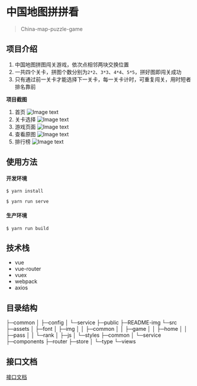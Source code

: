 # 中国地图拼拼看

> China-map-puzzle-game

## 项目介绍
1. 中国地图拼图闯关游戏，依次点相邻两块交换位置
2. 一共四个关卡，拼图个数分别为`2*2`、`3*3`、`4*4`、`5*5`，拼好图即闯关成功
3. 只有通过前一关卡才能选择下一关卡，每一关卡计时，可重复闯关，用时短者排名靠前

**项目截图**
1. 首页
![Image text](https://github.com/RedrockTeam/China-map-puzzle/blob/master/README-img/home.jpg)
2. 关卡选择
![Image text](https://github.com/RedrockTeam/China-map-puzzle/blob/master/README-img/pass.jpg)
3. 游戏页面
![Image text](https://github.com/RedrockTeam/China-map-puzzle/blob/master/README-img/game.jpg)
4. 查看原图
![Image text](https://github.com/RedrockTeam/China-map-puzzle/blob/master/README-img/pic.jpg)
5. 排行榜
![Image text](https://github.com/RedrockTeam/China-map-puzzle/blob/master/README-img/rankList.jpg)

## 使用方法
#### 开发环境

~~~
$ yarn install

$ yarn run serve
~~~



#### 生产环境
~~~
$ yarn run build
~~~



## 技术栈
* vue
* vue-router
* vuex
* webpack
* axios


## 目录结构

├─common
│  ├─config
│  └─service
├─public
├─README-img
└─src
    ├─assets
    │  ├─font
    │  ├─img
    │  │  ├─common
    │  │  ├─game
    │  │  ├─home
    │  │  ├─pass
    │  │  └─rank
    │  ├─js
    │  └─styles
    ├─common
    │  └─service
    ├─components
    ├─router
    ├─store
    │  └─type
    └─views

## 接口文档
[接口文档](链接：https://easydoc.xyz/#/s/39808233)

